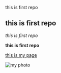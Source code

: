 this is first repo

## this is first repo ##

_this is first repo_

**this is first repo**

[this is my page](https://www.linkedin.com/in/saied-saileem-16ba277b/)

![my photo](https://media.licdn.com/dms/image/C4E03AQHWW69NJkCPgg/profile-displayphoto-shrink_200_200/0?e=1575504000&v=beta&t=xrnLAay3DX9CXfeyKwt62AkqLqwj2ug-xo4Rx0EYtL8)

